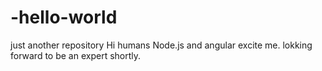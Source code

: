 # -hello-world
just another repository
Hi humans
Node.js and angular excite me. lokking forward to be an expert shortly.
